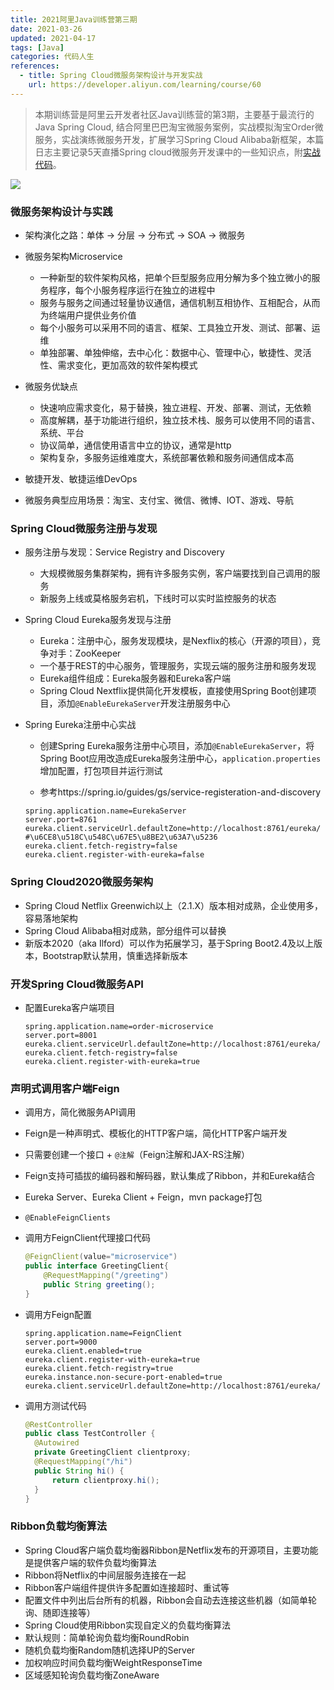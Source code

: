 ```yaml
---
title: 2021阿里Java训练营第三期
date: 2021-03-26
updated: 2021-04-17
tags: [Java]
categories: 代码人生
references:
  - title: Spring Cloud微服务架构设计与开发实战
    url: https://developer.aliyun.com/learning/course/60
---
```


>本期训练营是阿里云开发者社区Java训练营的第3期，主要基于最流行的Java Spring Cloud, 结合阿里巴巴淘宝微服务案例，实战模拟淘宝Order微服务，实战演练微服务开发，扩展学习Spring Cloud Alibaba新框架，本篇日志主要记录5天直播Spring cloud微服务开发课中的一些知识点，附[实战代码](https://github.com/Bezhuang/LearnCS/tree/main/Java高级训练营)。

<!--more-->

![](https://ucc-image.oss-cn-beijing.aliyuncs.com/credential/27/9afb0bbd19d049869c5533dd7110d0bd.png)

### 微服务架构设计与实践

- 架构演化之路：单体 -> 分层 -> 分布式 -> SOA -> 微服务

- 微服务架构Microservice
  - 一种新型的软件架构风格，把单个巨型服务应用分解为多个独立微小的服务程序，每个小服务程序运行在独立的进程中
  - 服务与服务之间通过轻量协议通信，通信机制互相协作、互相配合，从而为终端用户提供业务价值
  - 每个小服务可以采用不同的语言、框架、工具独立开发、测试、部署、运维
  - 单独部署、单独伸缩，去中心化：数据中心、管理中心，敏捷性、灵活性、需求变化，更加高效的软件架构模式
- 微服务优缺点 
  - 快速响应需求变化，易于替换，独立进程、开发、部署、测试，无依赖
  - 高度解耦，基于功能进行组织，独立技术栈、服务可以使用不同的语言、系统、平台
  - 协议简单，通信使用语言中立的协议，通常是http
  - 架构复杂，多服务运维难度大，系统部署依赖和服务间通信成本高
- 敏捷开发、敏捷运维DevOps
- 微服务典型应用场景：淘宝、支付宝、微信、微博、IOT、游戏、导航

### Spring Cloud微服务注册与发现

- 服务注册与发现：Service Registry and Discovery
  - 大规模微服务集群架构，拥有许多服务实例，客户端要找到自己调用的服务
  - 新服务上线或莫格服务宕机，下线时可以实时监控服务的状态
- Spring Cloud Eureka服务发现与注册
  - Eureka：注册中心，服务发现模块，是Nexflix的核心（开源的项目），竞争对手：ZooKeeper
  - 一个基于REST的中心服务，管理服务，实现云端的服务注册和服务发现
  - Eureka组件组成：Eureka服务器和Eureka客户端
  - Spring Cloud Nextflix提供简化开发模板，直接使用Spring Boot创建项目，添加`@EnableEurekaServer`开发注册服务中心

- Spring Eureka注册中心实战

  - 创建Spring Eureka服务注册中心项目，添加`@EnableEurekaServer`，将Spring Boot应用改造成Eureka服务注册中心，`application.properties`增加配置，打包项目并运行测试

  - 参考https://spring.io/guides/gs/service-registeration-and-discovery

  ```properties
  spring.application.name=EurekaServer
  server.port=8761
  eureka.client.serviceUrl.defaultZone=http://localhost:8761/eureka/
  #\u6CE8\u518C\u548C\u67E5\u8BE2\u63A7\u5236
  eureka.client.fetch-registry=false
  eureka.client.register-with-eureka=false
  ```

### Spring Cloud2020微服务架构

- Spring Cloud Netflix Greenwich以上（2.1.X）版本相对成熟，企业使用多，容易落地架构
- Spring Cloud Alibaba相对成熟，部分组件可以替换
- 新版本2020（aka Ilford）可以作为拓展学习，基于Spring Boot2.4及以上版本，Bootstrap默认禁用，慎重选择新版本

### 开发Spring Cloud微服务API

- 配置Eureka客户端项目

  ```properties
  spring.application.name=order-microservice
  server.port=8001
  eureka.client.serviceUrl.defaultZone=http://localhost:8761/eureka/
  eureka.client.fetch-registry=false
  eureka.client.register-with-eureka=true
  ```

### 声明式调用客户端Feign

- 调用方，简化微服务API调用

- Feign是一种声明式、模板化的HTTP客户端，简化HTTP客户端开发

- 只需要创建一个接口 + `@注解`（Feign注解和JAX-RS注解）

- Feign支持可插拔的编码器和解码器，默认集成了Ribbon，并和Eureka结合

- Eureka Server、Eureka Client + Feign，mvn package打包

- `@EnableFeignClients`

- 调用方FeignClient代理接口代码

  ```java
  @FeignClient(value="microservice")
  public interface GreetingClient{
      @RequestMapping("/greeting")
      public String greeting();
  }
  ```

- 调用方Feign配置

  ```properties
  spring.application.name=FeignClient
  server.port=9000
  eureka.client.enabled=true
  eureka.client.register-with-eureka=true
  eureka.client.fetch-registry=true
  eureka.instance.non-secure-port-enabled=true
  eureka.client.serviceUrl.defaultZone=http://localhost:8761/eureka/
  ```

- 调用方测试代码

  ```java
  @RestController
  public class TestController {
  	@Autowired
  	private GreetingClient clientproxy;
  	@RequestMapping("/hi")
  	public String hi() {
  		return clientproxy.hi();
  	}
  }
  ```

### Ribbon负载均衡算法

- Spring Cloud客户端负载均衡器Ribbon是Netflix发布的开源项目，主要功能是提供客户端的软件负载均衡算法
- Ribbon将Netflix的中间层服务连接在一起
- Ribbon客户端组件提供许多配置如连接超时、重试等
- 配置文件中列出后台所有的机器，Ribbon会自动去连接这些机器（如简单轮询、随即连接等）
- Spring Cloud使用Ribbon实现自定义的负载均衡算法
- 默认规则：简单轮询负载均衡RoundRobin
- 随机负载均衡Random随机选择UP的Server
- 加权响应时间负载均衡WeightResponseTime
- 区域感知轮询负载均衡ZoneAware

